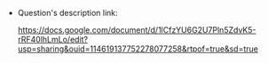 + Question's description link:

    https://docs.google.com/document/d/1lCfzYU6G2U7Pln5ZdvK5-rRF40lhLmLo/edit?usp=sharing&ouid=114619137752278077258&rtpof=true&sd=true